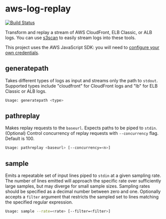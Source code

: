 # aws-log-replay

[![Build Status](https://travis-ci.org/mapbox/aws-log-replay.svg?branch=master)](https://travis-ci.org/mapbox/aws-log-replay)

Transform and replay a stream of AWS CloudFront, ELB Classic, or ALB logs. You can use [s3scan](https://github.com/mapbox/s3scan) to easily stream logs into these tools.

This project uses the AWS JavaScript SDK: you will need to [configure your own credentials](http://docs.aws.amazon.com/AWSJavaScriptSDK/guide/node-configuring.html).

## generatepath

Takes different types of logs as input and streams only the path to `stdout`. Supported types include "cloudfront" for CloudFront logs and "lb" for ELB Classic or ALB logs.

```sh
Usage: generatepath <type>
```

## pathreplay

Makes replay requests to the `baseurl`. Expects paths to be piped to `stdin`. (Optional) Control concurrency of replay requests with `--concurrency` flag. Default is 100.

```sh
Usage: pathreplay <baseurl> [--concurrency=<n>]
```

## sample

Emits a repeatable set of input lines piped to `stdin` at a given sampling rate. The number of lines emitted will approach the specific rate over sufficiently large samples, but may diverge for small sample sizes. Sampling rates should be specified as a decimal number between zero and one. Optionally accepts a `filter` argument that restricts the sampled set to lines matching the specified regular expression.

```sh
Usage: sample --rate=<rate> [--filter=<filter>]
```
